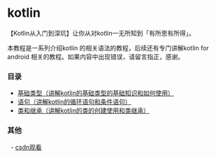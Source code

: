 # kotlin
【Kotlin从入门到深坑】让你从对kotlin一无所知到「有所思有所得」。

本教程是一系列介绍kotlin 的相关语法的教程，后续还有专门讲解kotlin for android 相关的教程。如果内容中出现错误，请留言指正，感谢。

### 目录

 - [基础类型（讲解kotlin的基础类型的基础知识和如何使用）](https://github.com/guohaiyang1992/kotlin/blob/master/%E5%9F%BA%E7%A1%80%E7%B1%BB%E5%9E%8B.md)
 - [语句（讲解kotlin的循环语句和条件语句）](https://github.com/guohaiyang1992/kotlin/blob/master/%E8%AF%AD%E5%8F%A5.md)
 - [类和继承（讲解kotlin的类的创建使用和类继承）](https://github.com/guohaiyang1992/kotlin/blob/master/%E7%B1%BB%E5%92%8C%E7%BB%A7%E6%89%BF.md)
 
### 其他
   - [csdn观看](http://blog.csdn.net/guohaiyang1992/article/details/72615889)

